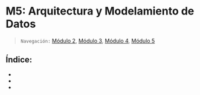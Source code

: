 # M5: Arquitectura y Modelamiento de Datos

> `Navegación:` [Módulo 2](https://github.com/git-jrm/ing-datos-M2), [Módulo 3](https://github.com/git-jrm/ing-datos-M3), [Módulo 4](https://github.com/git-jrm/ing-datos-M4), [Módulo 5](https://github.com/git-jrm/ing-datos-M5)

## Índice:
- [](#)
- [](#)
- [](#)
